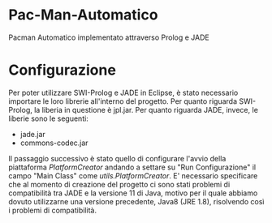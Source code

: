 # Pac-Man-Automatico
Pacman Automatico implementato attraverso Prolog e JADE

# Configurazione
Per poter utilizzare SWI-Prolog e JADE in Eclipse, è stato necessario importare le loro librerie all'interno del progetto.
Per quanto riguarda SWI-Prolog, la liberia in questione è jpl.jar.
Per quanto riguarda JADE, invece, le liberie sono le seguenti:

- jade.jar
- commons-codec.jar

Il passaggio successivo è stato quello di configurare l'avvio della piattaforma *PlatformCreator* andando a settare su "Run Configurazione" il campo "Main Class" come *utils.PlatformCreator*.
E' necessario specificare che al momento di creazione del progetto ci sono stati problemi di compatibilità tra JADE e la versione 11 di Java, motivo per il quale abbiamo dovuto utilizzarne una versione precedente, Java8 (JRE 1.8), risolvendo così i problemi di compatibilità.
